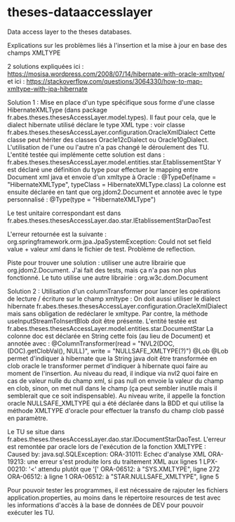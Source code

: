 # theses-dataaccesslayer
Data access layer to the theses databases.

Explications sur les problèmes liés à l'insertion et la mise à jour en base des champs XMLTYPE

2 solutions expliquées ici : https://mosisa.wordpress.com/2008/07/14/hibernate-with-oracle-xmltype/
et ici : https://stackoverflow.com/questions/3064330/how-to-map-xmltype-with-jpa-hibernate

Solution 1 : Mise en place d'un type spécifique sous forme d'une classe HibernateXMLType (dans package fr.abes.theses.thesesAccessLayer.model.types). 
Il faut pour cela, que le dialect hibernate utilisé déclare le type XML type : voir classe fr.abes.theses.thesesAccessLayer.configuration.OracleXmlDialect
Cette classe peut hériter des classes Oracle12cDialect ou Oracle10gDialect. L'utilisation de l'une ou l'autre n'a pas changé le déroulement des TU.
L'entité testée qui implémente cette solution est dans : fr.abes.theses.thesesAccessLayer.model.entities.star.EtablissementStar
Y est déclaré une définition du type pour effectuer le mapping entre Document xml java et envoie d'un xmltype à Oracle : @TypeDef(name = "HibernateXMLType", typeClass = HibernateXMLType.class)
La colonne est ensuite déclarée en tant que org.jdom2.Document et annotée avec le type personnalisé : @Type(type = "HibernateXMLType")

Le test unitaire correspondant est dans fr.abes.theses.thesesAccessLayer.dao.star.IEtablissementStarDaoTest

L'erreur retournée est la suivante : org.springframework.orm.jpa.JpaSystemException: Could not set field value + valeur xml dans le fichier de test. Problème de reflection.

Piste pour trouver une solution : utiliser une autre librairie que org.jdom2.Document. J'ai fait des tests, mais ça n'a pas non plus fonctionné. Le tuto utilise une autre librairie : org.w3c.dom.Document

Solution 2 : Utilisation d'un columnTransformer pour lancer les opérations de lecture / écriture sur le champ xmltype : 
On doit aussi utiliser le dialect hibernate fr.abes.theses.thesesAccessLayer.configuration.OracleXmlDialect mais sans obligation de redéclarer le xmltype. Par contre, la méthode useInputStreamToInsertBlob doit être présente.
L'entité testée est fr.abes.theses.thesesAccessLayer.model.entities.star.DocumentStar 
La colonne doc est déclarée en String cette fois (au lieu de Document) et annotée avec : 
@ColumnTransformer(read = "NVL2(DOC, (DOC).getClobVal(), NULL)", write = "NULLSAFE_XMLTYPE(?)")
@Lob
@Lob permet d'indiquer à hibernate que la String java doit être transformée en clob oracle
le transformer permet d'indiquer à hibernate quoi faire au moment de l'insertion. Au niveau du read, il indique via nvl2 quoi faire en cas de valeur nulle du champ xml, si pas null on envoie la valeur du champ en clob, sinon, on met null dans le champ (ça peut sembler inutile mais il semblerait que ce soit indispensable).
Au niveau write, il appelle la fonction oracle NULLSAFE_XMLTYPE qui a été déclarée dans la BDD et qui utilise la méthode XMLTYPE d'oracle pour effectuer la transfo du champ clob passé en paramètre.

Le TU se situe dans   fr.abes.theses.thesesAccessLayer.dao.star.IDocumentStarDaoTest. L'erreur est remontée par oracle lors de l'exécution de la fonction XMLTYPE : 
Caused by: java.sql.SQLException: ORA-31011: Echec d'analyse XML
ORA-19213: une erreur s'est produite lors du traitement XML aux lignes  1
LPX-00210: '<' attendu plutôt que '['
ORA-06512: à "SYS.XMLTYPE", ligne 272
ORA-06512: à ligne 1
ORA-06512: à "STAR.NULLSAFE_XMLTYPE", ligne 5

Pour pouvoir tester les programmes, il est nécessaire de rajouter les fichiers application.properties, au moins dans le répertoire resources de test avec les informations d'accès  à la base de données de DEV pour pouvoir exécuter les TU.
